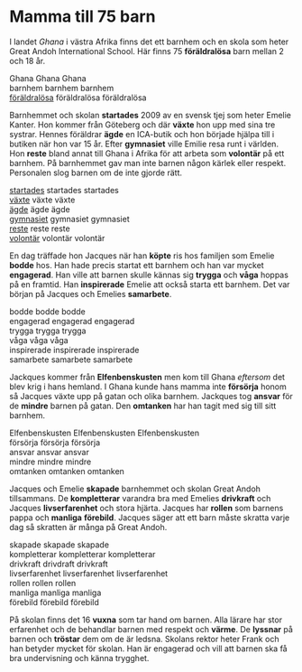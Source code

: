 # Mamma till 75 barn
I landet *Ghana* i västra Afrika finns det ett barnhem och en skola som heter Great Andoh International School. Här finns 75 **föräldralösa** barn mellan 2 och 18 år.

Ghana Ghana Ghana  
barnhem barnhem barnhem  
[föräldralösa](https://sv.wiktionary.org/wiki/f%C3%B6r%C3%A4ldral%C3%B6s#Adjektiv) föräldralösa föräldralösa

Barnhemmet och skolan **startades** 2009 av en svensk tjej som heter Emelie Kanter. Hon kommer från Göteberg och där **växte** hon upp med sina tre systrar. Hennes föräldrar **ägde** en ICA-butik och hon började hjälpa till i butiken när hon var 15 år. Efter **gymnasiet** ville Emilie resa runt i världen. Hon **reste** bland annat till Ghana i Afrika för att arbeta som **volontär** på ett barnhem. På barnhemmet gav man inte barnen någon kärlek eller respekt. Personalen slog barnen om de inte gjorde rätt.

[startades](https://sv.wiktionary.org/wiki/starta#Verb) startades startades  
[växte](https://sv.wiktionary.org/wiki/v%C3%A4xa#Verb) växte växte  
[ägde](https://sv.wiktionary.org/wiki/%C3%A4ga#Verb) ägde ägde  
[gymnasiet](https://sv.wiktionary.org/wiki/gymnasium#Substantiv) gymnasiet gymnasiet  
[reste](https://sv.wiktionary.org/wiki/resa#Verb) reste reste  
[volontär](https://sv.wiktionary.org/wiki/volont%C3%A4r#Substantiv) volontär volontär

En dag träffade hon Jacques när han **köpte** ris hos familjen som Emelie **bodde** hos. Han hade precis startat ett barnhem och han var mycket **engagerad**. Han ville att barnen skulle kännas sig **trygga** och **våga** hoppas på en framtid. Han **inspirerade** Emelie att också starta ett barnhem. Det var början på Jacques och Emelies **samarbete**.

bodde  bodde bodde  
engagerad engagerad engagerad  
trygga trygga trygga  
våga våga våga  
inspirerade inspirerade inspirerade  
samarbete samarbete samarbete

Jackques kommer från **Elfenbenskusten** men kom till Ghana *eftersom* det blev krig i hans hemland. I Ghana kunde hans mamma inte **försörja** honom så Jacques växte upp på gatan och olika barnhem. Jackques tog **ansvar** för de **mindre** barnen på gatan. Den **omtanken** har han tagit med sig till sitt barnhem.

Elfenbenskusten Elfenbenskusten Elfenbenskusten  
försörja försörja försörja  
ansvar ansvar ansvar  
mindre mindre mindre  
omtanken omtanken omtanken

Jacques och Emelie **skapade** barnhemmet och skolan Great Andoh tillsammans. De **kompletterar** varandra bra med Emelies **drivkraft** och Jacques **livserfarenhet** och stora hjärta. Jacques har **rollen** som barnens pappa och **manliga** **förebild**. Jacques säger att ett barn måste skratta varje dag så skratten är många på Great Andoh.

skapade skapade skapade  
kompletterar kompletterar kompletterar  
drivkraft drivdraft drivkraft  
livserfarenhet livserfarenhet livserfarenhet  
rollen rollen rollen  
manliga manliga manliga  
förebild förebild förebild

På skolan finns det 16 **vuxna** som tar hand om barnen. Alla lärare har stor erfarenhet och de behandlar barnen med respekt och **värme**. De **lyssnar** på barnen och **tröstar** dem om de är ledsna. Skolans rektor heter Frank och han betyder mycket för skolan. Han är engagerad och vill att barnen ska få bra undervisning och känna trygghet.



<!--stackedit_data:
eyJoaXN0b3J5IjpbMzQ0NTI1ODk2LC0xMzE3MDI2OTY3LC0zND
M3MTg3ODMsLTIwMjI5MzY1NjYsLTE1MDQyNTExNzIsLTE0NTg3
NzU4NDAsNzMwOTk4MTE2XX0=
-->